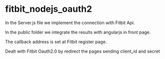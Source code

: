 # fitbit_nodejs_oauth2

In the Server.js file we implement the connection with Fitbit Api.

In the public folder we integrate the results with angularjs in front page.

The callback address is set at Fitbit register page.

Dealt with Fitbit Oauth2.0 by redirect the pages sending client_id and secret
